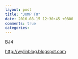 ```yaml
---
layout: post
title: "JUMP TO"
date: 2016-08-15 12:30:45 +0800
comments: true
categories: 
---
```

BJ4

<http://wylinblog.blogspot.com>
